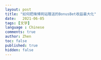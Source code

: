 ```yaml
---
layout: post
title: "如何把赌博网站赠送的BonusBet收益最大化"
date:   2021-06-05
tags: [文学]
language : Chinese
comments: true
author: Zhen
toc: false
published: true
hidden: false
---
```


<!--stackedit_data:
eyJoaXN0b3J5IjpbLTE3NjQxNzk3Nl19
-->